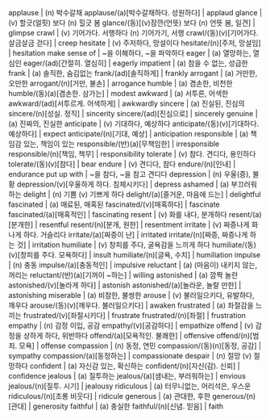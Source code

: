 applause							| (n) 박수갈채
applause/(a)[박수갈채하다. 성원하다]				| applaud
glance								| (v) 할긋(얼핏) 보다 (n) 힐긋 봄
glance/(동)[(v)잠깐(언뜻) 보다 (n) 언뜻 봄, 일견]		| glimpse
crawl								| (v) 기어가다. 서행하다 (n) 기어가기, 서행
crawl/(동)(v)[기어가다. 살금살금 걷다]				| creep 
hesitate							| (v) 주저하다, 망설이다
hesitate/(n)[주저, 망설임]					| hesitation
make sense of							| ~을 이해하다, ~을 파악하다
eager								| (a) 열망하는, 열심인
eager/(ad)[간절히. 열심히]					| eagerly
impatient							| (a) 참을 수 없는, 성급한
frank								| (a) 솔직한, 숨김없는
frank/(ad)[솔직하게]						| frankly
arrogant							| (a) 거만한, 오만한
arrogant/(n)[거만, 불손]					| arrogance
humble								| (a) 겸손한, 비천한
humble/(동)(a)[겸손한. 삼가는]					| modest
awkward								| (a) 서투른, 어색한
awkward/(ad)[서투르게. 어색하게]				| awkwardly
sincere								| (a) 진실된, 진심의
sincere/(n)[성실. 정직]						| sincerity
sincere/(ad)[진심으로]						| sincerely
genuine								| (a) 진짜의, 진실한
anticipate							| (v) 기대하다, 예상하다
anticipate/(동)(v)[기대하다. 예상하다]				| expect
anticipate/(n)[기대, 예상]					| anticipation
responsible							| (a) 책임감 있는, 책임이 있는
responsible/(반)(a)[무책임한]					| irresponsible
responsible/(n)[책임, 책무]					| responsibility
tolerate							| (v) 참다. 견디다, 용인하다
tolerate/(동)(v)[참다]						| bear
endure								| (v) 견디다, 참다
endure/(n)[인내]						| endurance
put up with							| ~을 참다, ~을 참고 견디다
depression							| (n) 우울(증), 불황
depression/(v)[우울하게 하다. 침체시키다]			| depress
ashamed								| (a) 부끄러워하는
delight								| (n) 기쁨 (v) 기쁘게 하다
delight/(a)[즐거운, 마음에 드는]				| delightful
fascinated							| (a) 매료된, 매혹된
fascinated/(v)[매혹하다]					| fascinate
fascinated/(a)[매혹적인]					| fascinating
resent								| (v) 화를 내다, 분개하다
resent/(a)[분개한]						| resentful
resent/(n)[분개, 원한]						| resentment
irritate							| (v) 짜증나게 화나게 하다. 거슬리다
irritate/(a)[짜증이 난]						| irritated
irritate/(n)[짜증, 짜증나게 하는 것]				| irritation
humiliate							| (v) 창피를 주다, 굴욕감을 느끼게 하다
humiliate/(동)(v)[창피를 주다. 모욕하다]			| insult
humiliate/(n)[글욕, 수치]					| humiliation
impulse								| (n) 충동
impulse/(a)[충동적인]						| impulsive
reluctant							| (a) (마음이) 내키지 않는, 꺼리는
reluctant/(반)(a)[기꺼이 ~하는]					| willing
astonished							| (a) 깜짝 놀란
astonished/(v)[놀라게 하다]					| astonish
astonished/(a)[놀라운, 놀랄 만한]				| astonishing
miserable							| (a) 비참한, 불쌍한
arouse								| (v) 불러일으키다, 유발하다, 깨우다
arouse/(동)(v)[깨우다. 불러일으키다]				| awaken
frustrated							| (a) 좌절감을 느끼는
frustrated/(v)[좌절시키다]					| frustrate
frustrated/(n)[좌절]						| frustration
empathy								| (n) 감정 이입, 공감
empathy/(v)[공감하다]						| empathize
offend								| (v) 감정을 상하게 하다, 위반하다
offend/(a)[모욕적인. 불쾌한]					| offensive
offend/(n)[범죄. 모욕]						| offense
compassion							| (n) 동정, 연민
compassion/(동)(n)[동정, 공감]					| sympathy
compassion/(a)[동정하는]					| compassionate
despair								| (n) 절망 (v) 절망하다
confident							| (a) 자신감 있는, 확신하는
confident/(n)[자신(감). 신뢰]					| confidence
jealous								| (a) 질투하는
jealous/(a)[샘내는, 부러워하는]					| envious
jealous/(n)[질투. 시기]						| jealousy
ridiculous							| (a) 터무니없는, 어리석은, 우스운
ridiculous/(n)[조롱 비웃다]					| ridicule
generous							| (a) 관대한, 후한
generous/(n)[관대]						| generosity
faithful							| (a) 충실한
faithful/(n)[신념. 믿음]					| faith
